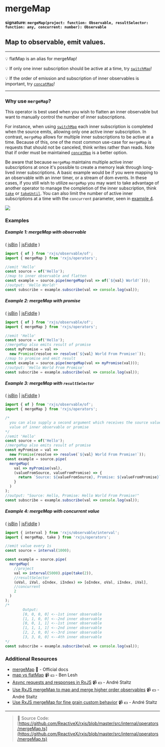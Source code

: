 # mergeMap

#### signature: `mergeMap(project: function: Observable, resultSelector: function: any, concurrent: number): Observable`

## Map to observable, emit values.

---

:bulb: flatMap is an alias for mergeMap!

:bulb: If only one inner subscription should be active at a time, try
[`switchMap`](switchmap.md)!

:bulb: If the order of emission and subscription of inner observables is
important, try [`concatMap`](concatmap.md)!

---

### Why use `mergeMap`?

This operator is best used when you wish to flatten an inner observable but want
to manually control the number of inner subscriptions.

For instance, when using [`switchMap`](switchmap.md) each inner subscription is
completed when the source emits, allowing only one active inner subscription. In
contrast, `mergeMap` allows for multiple inner subscriptions to be active at a
time. Because of this, one of the most common use-case for `mergeMap` is
requests that should not be canceled, think writes rather than reads. Note that
if order must be maintained [`concatMap`](concatmap.md) is a better option.

Be aware that because `mergeMap` maintains multiple active inner subscriptions
at once it's possible to create a memory leak through long-lived inner
subscriptions. A basic example would be if you were mapping to an observable
with an inner timer, or a stream of dom events. In these cases, if you still
wish to utilize `mergeMap` you may want to take advantage of another operator to
manage the completion of the inner subscription, think
[`take`](../filtering/take.md) or [`takeUntil`](../filtering/takeuntil.md). You
can also limit the number of active inner subscriptions at a time with the
`concurrent` parameter, seen in
[example 4](#example-4-mergemap-with-concurrent-value).

<a href="https://ultimateangular.com/?ref=76683_kee7y7vk"><img src="https://ultimateangular.com/assets/img/banners/ua-leader.svg"></a>

### Examples

##### Example 1: mergeMap with observable

( [jsBin](http://jsbin.com/mojurubana/1/edit?js,console) |
[jsFiddle](https://jsfiddle.net/btroncone/41awjgda/) )

```js
import { of } from 'rxjs/observable/of';
import { mergeMap } from 'rxjs/operators';

//emit 'Hello'
const source = of('Hello');
//map to inner observable and flatten
const example = source.pipe(mergeMap(val => of(`${val} World!`)));
//output: 'Hello World!'
const subscribe = example.subscribe(val => console.log(val));
```

##### Example 2: mergeMap with promise

( [jsBin](http://jsbin.com/vuhecorana/1/edit?js,console) |
[jsFiddle](https://jsfiddle.net/btroncone/o9kxpvsv/) )

```js
import { of } from 'rxjs/observable/of';
import { mergeMap } from 'rxjs/operators';

//emit 'Hello'
const source = of('Hello');
//mergeMap also emits result of promise
const myPromise = val =>
  new Promise(resolve => resolve(`${val} World From Promise!`));
//map to promise and emit result
const example = source.pipe(mergeMap(val => myPromise(val)));
//output: 'Hello World From Promise'
const subscribe = example.subscribe(val => console.log(val));
```

##### Example 3: mergeMap with `resultSelector`

( [jsBin](http://jsbin.com/wajokocage/1/edit?js,console) |
[jsFiddle](https://jsfiddle.net/btroncone/zu9a6vr4/) )

```js
import { of } from 'rxjs/observable/of';
import { mergeMap } from 'rxjs/operators';

/*
  you can also supply a second argument which receives the source value and emitted
  value of inner observable or promise
*/
//emit 'Hello'
const source = of('Hello');
//mergeMap also emits result of promise
const myPromise = val =>
  new Promise(resolve => resolve(`${val} World From Promise!`));
const example = source.pipe(
  mergeMap(
    val => myPromise(val),
    (valueFromSource, valueFromPromise) => {
      return `Source: ${valueFromSource}, Promise: ${valueFromPromise}`;
    }
  )
);
//output: "Source: Hello, Promise: Hello World From Promise!"
const subscribe = example.subscribe(val => console.log(val));
```

##### Example 4: mergeMap with concurrent value

( [jsBin](http://jsbin.com/qaqucuwise/1/edit?js,console) |
[jsFiddle](https://jsfiddle.net/btroncone/2rmLxpyz/) )

```js
import { interval } from 'rxjs/observable/interval';
import { mergeMap, take } from 'rxjs/operators';

//emit value every 1s
const source = interval(1000);

const example = source.pipe(
  mergeMap(
    //project
    val => interval(5000).pipe(take(2)),
    //resultSelector
    (oVal, iVal, oIndex, iIndex) => [oIndex, oVal, iIndex, iVal],
    //concurrent
    2
  )
);
/*
		Output:
		[0, 0, 0, 0] <--1st inner observable
		[1, 1, 0, 0] <--2nd inner observable
		[0, 0, 1, 1] <--1st inner observable
		[1, 1, 1, 1] <--2nd inner observable
		[2, 2, 0, 0] <--3rd inner observable
		[3, 3, 0, 0] <--4th inner observable
*/
const subscribe = example.subscribe(val => console.log(val));
```

### Additional Resources

* [mergeMap](http://reactivex.io/rxjs/class/es6/Observable.js~Observable.html#instance-method-mergeMap)
  :newspaper: - Official docs
* [map vs flatMap](https://egghead.io/lessons/rxjs-rxjs-map-vs-flatmap)
  :video_camera: :dollar: - Ben Lesh
* [Async requests and responses in RxJS](https://egghead.io/lessons/rxjs-04-reactive-programming-async-requests-and-responses-in-rxjs)
  :video_camera: :dollar: - André Staltz
* [Use RxJS mergeMap to map and merge higher order observables](https://egghead.io/lessons/rxjs-use-rxjs-mergemap-to-map-and-merge-high-order-observables?course=use-higher-order-observables-in-rxjs-effectively)
  :video_camera: :dollar: - André Staltz
* [Use RxJS mergeMap for fine grain custom behavior](https://egghead.io/lessons/rxjs-use-rxjs-mergemap-for-fine-grain-custom-behavior?course=use-higher-order-observables-in-rxjs-effectively)
  :video_camera: :dollar: - André Staltz

---

> :file_folder: Source Code:
> [https://github.com/ReactiveX/rxjs/blob/master/src/internal/operators/mergeMap.ts](https://github.com/ReactiveX/rxjs/blob/master/src/internal/operators/mergeMap.ts)
